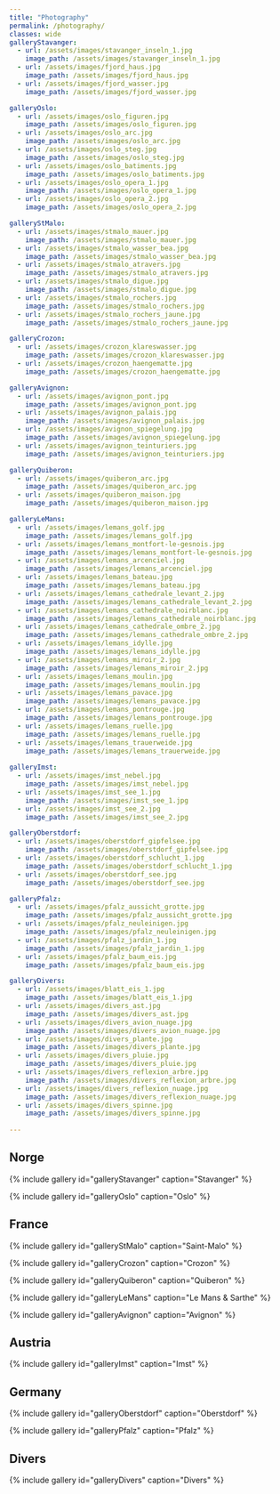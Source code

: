 ```yaml
---
title: "Photography"
permalink: /photography/
classes: wide
galleryStavanger:
  - url: /assets/images/stavanger_inseln_1.jpg
    image_path: /assets/images/stavanger_inseln_1.jpg  
  - url: /assets/images/fjord_haus.jpg
    image_path: /assets/images/fjord_haus.jpg
  - url: /assets/images/fjord_wasser.jpg
    image_path: /assets/images/fjord_wasser.jpg

galleryOslo:   
  - url: /assets/images/oslo_figuren.jpg
    image_path: /assets/images/oslo_figuren.jpg
  - url: /assets/images/oslo_arc.jpg
    image_path: /assets/images/oslo_arc.jpg
  - url: /assets/images/oslo_steg.jpg
    image_path: /assets/images/oslo_steg.jpg
  - url: /assets/images/oslo_batiments.jpg
    image_path: /assets/images/oslo_batiments.jpg
  - url: /assets/images/oslo_opera_1.jpg
    image_path: /assets/images/oslo_opera_1.jpg
  - url: /assets/images/oslo_opera_2.jpg
    image_path: /assets/images/oslo_opera_2.jpg  

galleryStMalo:
  - url: /assets/images/stmalo_mauer.jpg
    image_path: /assets/images/stmalo_mauer.jpg
  - url: /assets/images/stmalo_wasser_bea.jpg
    image_path: /assets/images/stmalo_wasser_bea.jpg
  - url: /assets/images/stmalo_atravers.jpg
    image_path: /assets/images/stmalo_atravers.jpg
  - url: /assets/images/stmalo_digue.jpg
    image_path: /assets/images/stmalo_digue.jpg
  - url: /assets/images/stmalo_rochers.jpg
    image_path: /assets/images/stmalo_rochers.jpg
  - url: /assets/images/stmalo_rochers_jaune.jpg
    image_path: /assets/images/stmalo_rochers_jaune.jpg   

galleryCrozon: 
  - url: /assets/images/crozon_klareswasser.jpg
    image_path: /assets/images/crozon_klareswasser.jpg
  - url: /assets/images/crozon_haengematte.jpg
    image_path: /assets/images/crozon_haengematte.jpg

galleryAvignon:
  - url: /assets/images/avignon_pont.jpg
    image_path: /assets/images/avignon_pont.jpg
  - url: /assets/images/avignon_palais.jpg
    image_path: /assets/images/avignon_palais.jpg
  - url: /assets/images/avignon_spiegelung.jpg
    image_path: /assets/images/avignon_spiegelung.jpg
  - url: /assets/images/avignon_teinturiers.jpg
    image_path: /assets/images/avignon_teinturiers.jpg

galleryQuiberon:
  - url: /assets/images/quiberon_arc.jpg
    image_path: /assets/images/quiberon_arc.jpg
  - url: /assets/images/quiberon_maison.jpg
    image_path: /assets/images/quiberon_maison.jpg

galleryLeMans:
  - url: /assets/images/lemans_golf.jpg
    image_path: /assets/images/lemans_golf.jpg
  - url: /assets/images/lemans_montfort-le-gesnois.jpg
    image_path: /assets/images/lemans_montfort-le-gesnois.jpg
  - url: /assets/images/lemans_arcenciel.jpg
    image_path: /assets/images/lemans_arcenciel.jpg
  - url: /assets/images/lemans_bateau.jpg
    image_path: /assets/images/lemans_bateau.jpg
  - url: /assets/images/lemans_cathedrale_levant_2.jpg
    image_path: /assets/images/lemans_cathedrale_levant_2.jpg   
  - url: /assets/images/lemans_cathedrale_noirblanc.jpg
    image_path: /assets/images/lemans_cathedrale_noirblanc.jpg
  - url: /assets/images/lemans_cathedrale_ombre_2.jpg
    image_path: /assets/images/lemans_cathedrale_ombre_2.jpg 
  - url: /assets/images/lemans_idylle.jpg
    image_path: /assets/images/lemans_idylle.jpg
  - url: /assets/images/lemans_miroir_2.jpg
    image_path: /assets/images/lemans_miroir_2.jpg
  - url: /assets/images/lemans_moulin.jpg
    image_path: /assets/images/lemans_moulin.jpg
  - url: /assets/images/lemans_pavace.jpg
    image_path: /assets/images/lemans_pavace.jpg
  - url: /assets/images/lemans_pontrouge.jpg
    image_path: /assets/images/lemans_pontrouge.jpg
  - url: /assets/images/lemans_ruelle.jpg
    image_path: /assets/images/lemans_ruelle.jpg
  - url: /assets/images/lemans_trauerweide.jpg
    image_path: /assets/images/lemans_trauerweide.jpg  
    
galleryImst:
  - url: /assets/images/imst_nebel.jpg
    image_path: /assets/images/imst_nebel.jpg
  - url: /assets/images/imst_see_1.jpg
    image_path: /assets/images/imst_see_1.jpg
  - url: /assets/images/imst_see_2.jpg
    image_path: /assets/images/imst_see_2.jpg

galleryOberstdorf:
  - url: /assets/images/oberstdorf_gipfelsee.jpg
    image_path: /assets/images/oberstdorf_gipfelsee.jpg
  - url: /assets/images/oberstdorf_schlucht_1.jpg
    image_path: /assets/images/oberstdorf_schlucht_1.jpg
  - url: /assets/images/oberstdorf_see.jpg
    image_path: /assets/images/oberstdorf_see.jpg 

galleryPfalz:
  - url: /assets/images/pfalz_aussicht_grotte.jpg
    image_path: /assets/images/pfalz_aussicht_grotte.jpg
  - url: /assets/images/pfalz_neuleinigen.jpg
    image_path: /assets/images/pfalz_neuleinigen.jpg
  - url: /assets/images/pfalz_jardin_1.jpg
    image_path: /assets/images/pfalz_jardin_1.jpg
  - url: /assets/images/pfalz_baum_eis.jpg
    image_path: /assets/images/pfalz_baum_eis.jpg

galleryDivers:
  - url: /assets/images/blatt_eis_1.jpg
    image_path: /assets/images/blatt_eis_1.jpg  
  - url: /assets/images/divers_ast.jpg
    image_path: /assets/images/divers_ast.jpg
  - url: /assets/images/divers_avion_nuage.jpg
    image_path: /assets/images/divers_avion_nuage.jpg
  - url: /assets/images/divers_plante.jpg
    image_path: /assets/images/divers_plante.jpg
  - url: /assets/images/divers_pluie.jpg
    image_path: /assets/images/divers_pluie.jpg
  - url: /assets/images/divers_reflexion_arbre.jpg
    image_path: /assets/images/divers_reflexion_arbre.jpg
  - url: /assets/images/divers_reflexion_nuage.jpg
    image_path: /assets/images/divers_reflexion_nuage.jpg
  - url: /assets/images/divers_spinne.jpg
    image_path: /assets/images/divers_spinne.jpg
  
---
```

## Norge

{% include gallery id="galleryStavanger" caption="Stavanger" %}

{% include gallery id="galleryOslo" caption="Oslo" %}

## France

{% include gallery id="galleryStMalo" caption="Saint-Malo" %}

{% include gallery id="galleryCrozon" caption="Crozon" %}

{% include gallery id="galleryQuiberon" caption="Quiberon" %}

{% include gallery id="galleryLeMans" caption="Le Mans & Sarthe" %}

{% include gallery id="galleryAvignon" caption="Avignon" %}

## Austria

{% include gallery id="galleryImst" caption="Imst" %}

## Germany

{% include gallery id="galleryOberstdorf" caption="Oberstdorf" %}

{% include gallery id="galleryPfalz" caption="Pfalz" %}

## Divers

{% include gallery id="galleryDivers" caption="Divers" %}

<!-- https://mmistakes.github.io/minimal-mistakes/post%20formats/post-gallery/ -->
